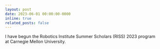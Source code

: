 ```yaml
---
layout: post
date: 2023-06-01 00:00:00-0000
inline: true
related_posts: false
---
```


I have begun the Robotics Institute Summer Scholars (RISS) 2023 program at Carnegie Mellon University.